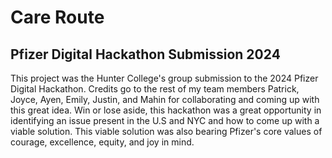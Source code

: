 # Care Route 
## Pfizer Digital Hackathon Submission 2024


This project was the Hunter College's group submission to the 2024 Pfizer Digital Hackathon. Credits go to the rest of my team members Patrick, Joyce, Ayen, Emily, Justin, and Mahin for collaborating and coming up with this great idea. Win or lose aside, this hackathon was a great opportunity in identifying an issue present in the U.S and NYC and how to come up with a viable solution. This viable solution was also bearing Pfizer's core values of courage, excellence, equity, and joy in mind. 
